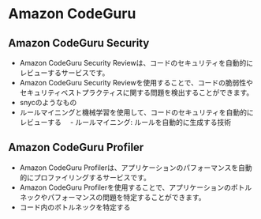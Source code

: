 # Amazon CodeGuru
## Amazon CodeGuru Security
- Amazon CodeGuru Security Reviewは、コードのセキュリティを自動的にレビューするサービスです。
- Amazon CodeGuru Security Reviewを使用することで、コードの脆弱性やセキュリティベストプラクティスに関する問題を検出することができます。
- snycのようなもの
- ルールマイニングと機械学習を使用して、コードのセキュリティを自動的にレビューする
　- ルールマイニング: ルールを自動的に生成する技術

## Amazon CodeGuru Profiler
- Amazon CodeGuru Profilerは、アプリケーションのパフォーマンスを自動的にプロファイリングするサービスです。
- Amazon CodeGuru Profilerを使用することで、アプリケーションのボトルネックやパフォーマンスの問題を特定することができます。
- コード内のボトルネックを特定する

